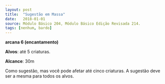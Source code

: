 ```yaml
---
layout: post
title:  "Sugestão em Massa"
date:   2018-01-01
source: Módulo Básico 204, Módulo Básico Edição Revisada 214.
tags: [nenhum, bardo]
---
```


**arcana 6 (encantamento)**

**Alvos**: até 5 criaturas.

**Alcance**: 30m

Como sugestão, mas você pode afetar até cinco criaturas. A sugestão deve ser a mesma para todos os alvos.
